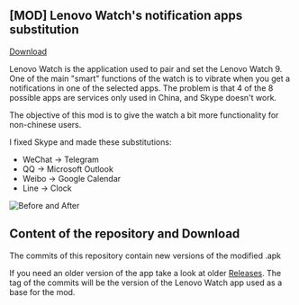 ## [MOD] Lenovo Watch's notification apps substitution

[Download](https://github.com/ERap320/LenovoWatchMOD/archive/master.zip)

Lenovo Watch is the application used to pair and set the Lenovo Watch 9.
One of the main "smart" functions of the watch is to vibrate when you get a notifications in one of the selected apps. The problem is that 4 of the 8 possible apps are services only used in China, and Skype doesn't work.

The objective of this mod is to give the watch a bit more functionality for non-chinese users.

I fixed Skype and made these substitutions:
* WeChat -> Telegram
* QQ -> Microsoft Outlook
* Weibo -> Google Calendar
* Line -> Clock

![Before and After](http://erap.space/kb/imgs/LenovoWatch.png)

## Content of the repository and Download
The commits of this repository contain new versions of the modified .apk

If you need an older version of the app take a look at older [Releases](https://github.com/ERap320/LenovoWatchMOD/releases). The tag of the commits will be the version of the Lenovo Watch app used as a base for the mod.